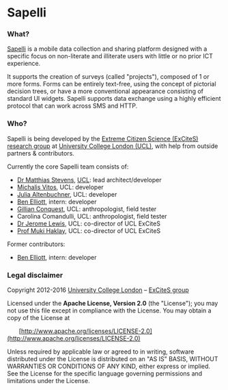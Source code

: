 Sapelli
=======

### What? ###
[Sapelli](http://sapelli.org) is a mobile data collection and sharing platform designed with a specific focus on non-literate and illiterate users with little or no prior ICT experience.

It supports the creation of surveys (called "projects"), composed of 1 or more forms. Forms can be entirely text-free, using the concept of pictorial decision trees, or have a more conventional appearance consisting of standard UI widgets. Sapelli supports data exchange using a highly efficient protocol that can work across SMS and HTTP.

### Who? ###

Sapelli is being developed by the [Extreme Citizen Science (ExCiteS) research group](http://ucl.ac.uk/excites) at [University College London (UCL)](http://ucl.ac.uk), with help from outside partners & contributors.

Currently the core Sapelli team consists of:
  * [Dr Matthias Stevens](https://github.com/mstevens83), [UCL](http://iris.ucl.ac.uk/iris/browse/profile?upi=MLLST21): lead architect/developer
  * [Michalis Vitos](https://github.com/michalis-vitos), UCL: developer
  * [Julia Altenbuchner](https://github.com/julia-altenbuchner), UCL: developer
  * [Ben Elliott](http://benjaminelliott.co.uk), intern: developer
  * [Gillian Conquest](http://gillconquest.co.uk), UCL: anthropologist, field tester
  * Carolina Comandulli, UCL: anthropologist, field tester
  * [Dr Jerome Lewis](http://www.ucl.ac.uk/anthropology/people/academic_staff/j_lewis), UCL: co-director of UCL ExCiteS
  * [Prof Muki Haklay](http://www.ucl.ac.uk/excites/people/academic-staff/muki-haklay), UCL: co-director of UCL ExCiteS

Former contributors:
  * [Ben Elliott](http://benjaminelliott.co.uk), intern: developer

### Legal disclaimer ###
Copyright 2012-2016 [University College London](http://ucl.ac.uk) – [ExCiteS group](http://ucl.ac.uk/excites)

Licensed under the **Apache License, Version 2.0** (the "License");
you may not use this file except in compliance with the License.
You may obtain a copy of the License at

&nbsp;&nbsp;&nbsp;&nbsp;&nbsp;&nbsp;&nbsp;[http://www.apache.org/licenses/LICENSE-2.0](http://www.apache.org/licenses/LICENSE-2.0)

Unless required by applicable law or agreed to in writing, software
distributed under the License is distributed on an "AS IS" BASIS,
WITHOUT WARRANTIES OR CONDITIONS OF ANY KIND, either express or implied.
See the License for the specific language governing permissions and
limitations under the License.

